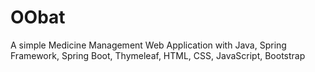 # OObat

A simple Medicine Management Web Application with Java, Spring Framework, Spring Boot, Thymeleaf, HTML, CSS, JavaScript, Bootstrap
